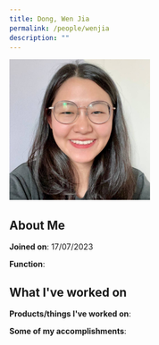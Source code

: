 ```yaml
---
title: Dong, Wen Jia
permalink: /people/wenjia
description: ""
---
```


<img src="/images/headshots/wenjia.jpg" title="Dong, Wen Jia" alt="Dong, Wen Jia" style="width:50%;margin-left:0">

## About Me

**Joined on**: 17/07/2023

**Function**: 

## What I've worked on

**Products/things I've worked on**:


**Some of my accomplishments**:

